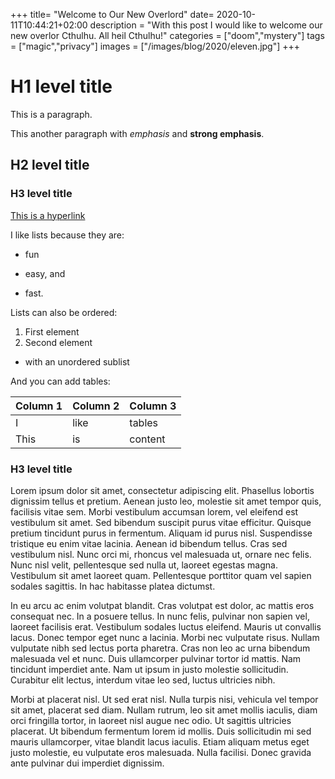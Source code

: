 +++
title= "Welcome to Our New Overlord"
date= 2020-10-11T10:44:21+02:00
description = "With this post I would like to welcome our new overlor Cthulhu. All heil Cthulhu!"
categories = ["doom","mystery"]
tags = ["magic","privacy"]
images = ["/images/blog/2020/eleven.jpg"]
+++

# H1 level title

This is a paragraph.

This another paragraph with *emphasis* and **strong emphasis**.

## H2 level title

### H3 level title

[This is a hyperlink](http://www.google.com/)

I like lists because they are:

- fun
+ easy, and
* fast.

Lists can also be ordered:

1. First element
2. Second element
  - with an unordered sublist

And you can add tables:

| Column 1 | Column 2 | Column 3 |
| -------- | -------- | -------- |
| I        | like     | tables   |
| This     | is       | content  |

### H3 level title

 Lorem ipsum dolor sit amet, consectetur adipiscing elit. Phasellus lobortis dignissim tellus et pretium. Aenean justo leo, molestie sit amet tempor quis, facilisis vitae sem. Morbi vestibulum accumsan lorem, vel eleifend est vestibulum sit amet. Sed bibendum suscipit purus vitae efficitur. Quisque pretium tincidunt purus in fermentum. Aliquam id purus nisl. Suspendisse tristique eu enim vitae lacinia. Aenean id bibendum tellus. Cras sed vestibulum nisl. Nunc orci mi, rhoncus vel malesuada ut, ornare nec felis. Nunc nisl velit, pellentesque sed nulla ut, laoreet egestas magna. Vestibulum sit amet laoreet quam. Pellentesque porttitor quam vel sapien sodales sagittis. In hac habitasse platea dictumst.

In eu arcu ac enim volutpat blandit. Cras volutpat est dolor, ac mattis eros consequat nec. In a posuere tellus. In nunc felis, pulvinar non sapien vel, laoreet facilisis erat. Vestibulum sodales luctus eleifend. Mauris ut convallis lacus. Donec tempor eget nunc a lacinia. Morbi nec vulputate risus. Nullam vulputate nibh sed lectus porta pharetra. Cras non leo ac urna bibendum malesuada vel et nunc. Duis ullamcorper pulvinar tortor id mattis. Nam tincidunt imperdiet ante. Nam ut ipsum in justo molestie sollicitudin. Curabitur elit lectus, interdum vitae leo sed, luctus ultricies nibh.

Morbi at placerat nisl. Ut sed erat nisl. Nulla turpis nisi, vehicula vel tempor sit amet, placerat sed diam. Nullam rutrum, leo sit amet mollis iaculis, diam orci fringilla tortor, in laoreet nisl augue nec odio. Ut sagittis ultricies placerat. Ut bibendum fermentum lorem id mollis. Duis sollicitudin mi sed mauris ullamcorper, vitae blandit lacus iaculis. Etiam aliquam metus eget justo molestie, eu vulputate eros malesuada. Nulla facilisi. Donec gravida ante pulvinar dui imperdiet dignissim. 
